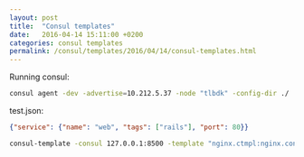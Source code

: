 ```yaml
---
layout: post
title:  "Consul templates"
date:   2016-04-14 15:11:00 +0200
categories: consul templates
permalink: /consul/templates/2016/04/14/consul-templates.html
---
```


Running consul:

``` bash
consul agent -dev -advertise=10.212.5.37 -node "tlbdk" -config-dir ./
```

test.json:

``` json
{"service": {"name": "web", "tags": ["rails"], "port": 80}}
```

``` bash
consul-template -consul 127.0.0.1:8500 -template "nginx.ctmpl:nginx.conf"
```
